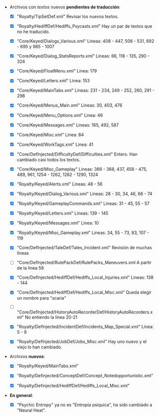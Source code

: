 * Archivos con *textos* nuevos **pendientes de traducción**:

	* [x] "Royalty/TipSetDef.xml"										Revisar los nuevos textos.
	* [x] "Royalty/HediffDef/Hediffs_Psycasts.xml"						Hay un par de textos que no he traducido.
	* [x] "Core/Keyed/Dialogs_Various.xml"								Lineas: 408 - 447, 508 - 531, 692 - 695 y 985 - 1007
	* [x] "Core/Keyed/Dialog_StatsReports.xml"							Lineas: 66, 118 - 135, 290 - 324
	* [x] "Core/Keyed/FloatMenu.xml"									Linea: 179
	* [x] "Core/Keyed/Letters.xml"										Linea: 153
	* [x] "Core/Keyed/MainTabs.xml"										Lineas: 231 - 234, 249 - 252, 260, 291 - 298
	* [x] "Core/Keyed/Menus_Main.xml"									Lineas: 30, 403, 476
	* [x] "Core/Keyed/Menu_Options.xml"									Linea: 46
	* [x] "Core/Keyed/Messages.xml"										Lineas: 165, 492, 587
	* [x] "Core/Keyed/Misc.xml"											Linea: 84
	* [x] "Core/Keyed/WorkTags.xml"										Linea: 41

	* [x] "Core/DefInjected/DifficultyDef/Difficulties.xml"				Entero. Han cambiado casi todos los textos.
	* [x] "Core/Keyed/Misc_Gameplay"									Lineas: 366 - 368, 437, 458 - 475, 489, 961, 1254 - 1262, 1282 - 1290, 1324
	* [x] "Royalty/Keyed/Alerts.xml"									Lineas: 48 - 56
	* [x] "Royalty/Keyed/Dialog_Various.xml"							Lineas: 28 - 30, 34, 46, 66 - 74
	* [x] "Royalty/Keyed/GameplayCommands.xml"							Lineas: 31 - 45, 55 - 57
	* [x] "Royalty/Keyed/Letters.xml"									Lineas: 139 - 145
	* [x] "Royalty/Keyed/Messages.xml"									Linea: 10
	* [x] "Royalty/Keyed/Misc_Gameplay.xml"								Lineas: 34, 55 - 73, 83, 107 - 119
	* [x] "Core/DefInjected/TaleDef/Tales_Incident.xml"					Revisión de muchas líneas
	* [ ] "Core/DefInjected/RulePackDef/RulePacks_Maneuvers.xml						A partir de la línea 58
	* [x] "Core/DefInjected/HediffDef/Hediffs_Local_Injuries.xml"					Lineas: 138 - 144
	* [x] "Core/DefInjected/HediffDef/Hediffs_Local_Misc.xml"						Queda elegir un nombre para "scaria"
	* [ ] "Core/DefInjected/HistoryAutoRecorderDef/HistoryAutoRecorders.xml"		No entiendo la línea 20-21
	* [x] "Royalty/DefInjected/IncidentDef/Incidents_Map_Special.xml"				Linea: 5 - 9
	* [x] "Royalty/DefInjected/JobDef/Jobs_Misc.xml"								Hay uno nuevo y el viejo lo han cambiado.







* Archivos **nuevos**:
	
	* [x] "Royalty/Keyed/MainTabs.xml"
	* [x] "Royalty/Definjected/ConceptDef/Concept_Notedopportunistic.xml"
	* [x] "Royalty/Definjected/HediffDef/Hediffs_Local_Misc.xml"




* **En general**:

	* [x] "Psychic Entropy" ya no es "Entropía psíquica", ha sido cambiado a "Neural Heat".